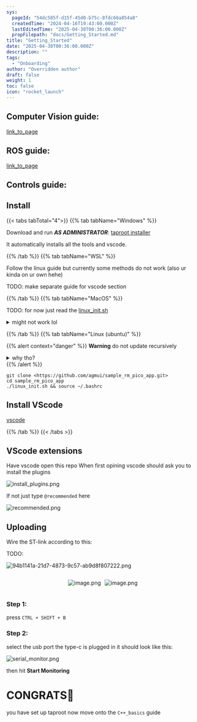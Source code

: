 ```yaml
---
sys:
  pageId: "54dc585f-d15f-45d0-b75c-8fdc66a854a8"
  createdTime: "2024-04-16T19:43:00.000Z"
  lastEditedTime: "2025-04-30T00:36:00.000Z"
  propFilepath: "docs/Getting_Started.md"
title: "Getting_Started"
date: "2025-04-30T00:36:00.000Z"
description: ""
tags:
  - "Onboarding"
author: "Overridden author"
draft: false
weight: 1
toc: false
icon: "rocket_launch"
---
```


## Computer Vision guide:

[link_to_page](86d45bc0-388b-4d26-8848-44f255f73d0e)

## ROS guide:

[link_to_page](3c76c1de-ec8f-46d6-8b0a-294005edc2d5)

## Controls guide:

## Install

{{< tabs tabTotal="4">}}
{{% tab tabName="Windows" %}}

Download and run _**AS ADMINISTRATOR**_: [taproot installer](https://github.com/Thornbots/TeachingFreshies/releases/tag/1.0)

It automatically installs all the tools and vscode.

{{% /tab %}}
{{% tab tabName="WSL" %}}

Follow the linux guide but currently some methods do not work (also ur kinda on ur own hehe)

TODO: make separate guide for vscode section

{{% /tab %}}
{{% tab tabName="MacOS" %}}

TODO: for now just read the [linux_init.sh](https://github.com/agmui/sample_rm_pico_app/blob/main/linux_init.sh)

<details>
<summary>might not work lol</summary>

`brew install libusb pkg-config`

Next install: [vscode](https://code.visualstudio.com/Download)

</details>

{{% /tab %}}
{{% tab tabName="Linux (ubuntu)" %}}

{{% alert context="danger" %}}
**Warning** do not update recursively
<details>
<summary>why tho?</summary>
There are some submodules that may go on for a while (like tinyusb) and I highly
recommend you don't need to get them.
If you want to see what submodules I update just look in `linux_init.sh`
</details>
{{% /alert %}}

```shell
git clone <https://github.com/agmui/sample_rm_pico_app.git>
cd sample_rm_pico_app
./linux_init.sh && source ~/.bashrc
```

## Install VScode

[vscode](https://code.visualstudio.com/Download)

{{% /tab %}}
{{< /tabs >}}

## VScode extensions

Have vscode open this repo
When first opining vscode should ask you to install the plugins

![install_plugins.png](https://prod-files-secure.s3.us-west-2.amazonaws.com/d518164a-d88e-44d1-a4ee-3adb3bd8bce0/89bd30f0-1825-4e77-867b-0a41ce370880/install_plugins.png?X-Amz-Algorithm=AWS4-HMAC-SHA256&X-Amz-Content-Sha256=UNSIGNED-PAYLOAD&X-Amz-Credential=ASIAZI2LB466TACE4GTL%2F20250616%2Fus-west-2%2Fs3%2Faws4_request&X-Amz-Date=20250616T230819Z&X-Amz-Expires=3600&X-Amz-Security-Token=IQoJb3JpZ2luX2VjEH8aCXVzLXdlc3QtMiJIMEYCIQDOkVHBYEh1XiFnj9wEuB5CZRhGhm78bxp4lnWCRK2ErQIhAMfSCkO9ncang7IHFzU6xtITvIzB62UWk0dwrP%2BxHOkTKv8DCGgQABoMNjM3NDIzMTgzODA1IgyoflYsf1HxBzr5n0sq3APJJdrw0jq79Z3BHg%2FNV1s62ilJNHOtS%2BXo7IHqt3UTjOiNfo4gHiFo%2Fv4kdbGeQnq3jzaWidsF6eXAlSFV2gBBF3DGowmzyTRfynKrxPGvHCSk6CCtosxD57YybzJY37ne8aw8g7SUH8g%2Fpxa1Zc3qOU82lwdIDlkC1muhEht82jfZyeoLsR7Wb0wstbJ3DnDN2qHXbGlEW5%2FgLlCgU78ahnDXEcAKRrHC1OAJOvkGunCuC%2BU%2FTNo%2Bg%2Bb9%2FYHgmvk%2FVfiEoIY1vcSNf%2BVXQtXFp38%2BusSxuMxiMFZhDWUu%2FdHYqxdiAM0vj10QGBMDPRzjYKZ%2BluWWjnBZ%2Blf%2Bitc4qnLAQCzI0VaNEqq3Vx0w1%2BI4aE%2BWfqvekhfi1aHe76%2BU4q4VIpslJI3UhAryYRoVdS6JMjf5przhgqwbdZu35uMvmGq9i5sxDkEA8uO3SxMv1qZoOaXicrS71wIhTNtS09MF8txML6gtG3XLIS8L1m%2FwNOhmDme0ScBhQ5Ywn679wofxYSEueZa3KRW0LiNRXXOph5vKQQhOg8bWqiZPJ0YoLtvuDc5xQxE%2BPPzzJ4ahLxIzhKvWXwt7jLIPd8ZBDHw76BI%2BrEkxnrh%2B7uR3Gd72vsry%2BN5UHzMKCjC%2BuMLCBjqkAdc90TfFOD6AKOiZoj5P8nNo7UQa%2F6dyUsYasJMP2hZYvTTLhG49B0meTvqphFxuGPmtPxb0pGePievonelDf7Qi1iJ7T0QK9HycgMWzdvm3uZWqiLD3aGTWTV7J4%2BcYh7%2FKNMPDXh9kCVvwgGOb8iP5P6ZDsuKnDNRW6JbNXb1K0%2Fb6Jdr%2FK8sIRfassBi6aVCShuLjXXeKTKtcbXEdja1frOW%2F&X-Amz-Signature=e20a0a5dbab74c2bd00a61b21db914364dde98d8e6d146c4cf6597e54e24fb0a&X-Amz-SignedHeaders=host&x-amz-checksum-mode=ENABLED&x-id=GetObject)

If not just type `@recommended` here  

![recommended.png](https://prod-files-secure.s3.us-west-2.amazonaws.com/d518164a-d88e-44d1-a4ee-3adb3bd8bce0/61e661e9-5d85-4dfc-be0d-8d2097a5e793/recommended.png?X-Amz-Algorithm=AWS4-HMAC-SHA256&X-Amz-Content-Sha256=UNSIGNED-PAYLOAD&X-Amz-Credential=ASIAZI2LB466TACE4GTL%2F20250616%2Fus-west-2%2Fs3%2Faws4_request&X-Amz-Date=20250616T230819Z&X-Amz-Expires=3600&X-Amz-Security-Token=IQoJb3JpZ2luX2VjEH8aCXVzLXdlc3QtMiJIMEYCIQDOkVHBYEh1XiFnj9wEuB5CZRhGhm78bxp4lnWCRK2ErQIhAMfSCkO9ncang7IHFzU6xtITvIzB62UWk0dwrP%2BxHOkTKv8DCGgQABoMNjM3NDIzMTgzODA1IgyoflYsf1HxBzr5n0sq3APJJdrw0jq79Z3BHg%2FNV1s62ilJNHOtS%2BXo7IHqt3UTjOiNfo4gHiFo%2Fv4kdbGeQnq3jzaWidsF6eXAlSFV2gBBF3DGowmzyTRfynKrxPGvHCSk6CCtosxD57YybzJY37ne8aw8g7SUH8g%2Fpxa1Zc3qOU82lwdIDlkC1muhEht82jfZyeoLsR7Wb0wstbJ3DnDN2qHXbGlEW5%2FgLlCgU78ahnDXEcAKRrHC1OAJOvkGunCuC%2BU%2FTNo%2Bg%2Bb9%2FYHgmvk%2FVfiEoIY1vcSNf%2BVXQtXFp38%2BusSxuMxiMFZhDWUu%2FdHYqxdiAM0vj10QGBMDPRzjYKZ%2BluWWjnBZ%2Blf%2Bitc4qnLAQCzI0VaNEqq3Vx0w1%2BI4aE%2BWfqvekhfi1aHe76%2BU4q4VIpslJI3UhAryYRoVdS6JMjf5przhgqwbdZu35uMvmGq9i5sxDkEA8uO3SxMv1qZoOaXicrS71wIhTNtS09MF8txML6gtG3XLIS8L1m%2FwNOhmDme0ScBhQ5Ywn679wofxYSEueZa3KRW0LiNRXXOph5vKQQhOg8bWqiZPJ0YoLtvuDc5xQxE%2BPPzzJ4ahLxIzhKvWXwt7jLIPd8ZBDHw76BI%2BrEkxnrh%2B7uR3Gd72vsry%2BN5UHzMKCjC%2BuMLCBjqkAdc90TfFOD6AKOiZoj5P8nNo7UQa%2F6dyUsYasJMP2hZYvTTLhG49B0meTvqphFxuGPmtPxb0pGePievonelDf7Qi1iJ7T0QK9HycgMWzdvm3uZWqiLD3aGTWTV7J4%2BcYh7%2FKNMPDXh9kCVvwgGOb8iP5P6ZDsuKnDNRW6JbNXb1K0%2Fb6Jdr%2FK8sIRfassBi6aVCShuLjXXeKTKtcbXEdja1frOW%2F&X-Amz-Signature=06027d241cbdfb09909ad7d12b90840c78ac4f077af1dbc4d9558bb92d414f50&X-Amz-SignedHeaders=host&x-amz-checksum-mode=ENABLED&x-id=GetObject)

## Uploading

Wire the ST-link according to this:

TODO:

![94b1141a-21d7-4873-9c57-ab9d8f807222.png](https://prod-files-secure.s3.us-west-2.amazonaws.com/d518164a-d88e-44d1-a4ee-3adb3bd8bce0/e5fad17d-ab82-4300-9f4c-505ab4b1202c/94b1141a-21d7-4873-9c57-ab9d8f807222.png?X-Amz-Algorithm=AWS4-HMAC-SHA256&X-Amz-Content-Sha256=UNSIGNED-PAYLOAD&X-Amz-Credential=ASIAZI2LB466TACE4GTL%2F20250616%2Fus-west-2%2Fs3%2Faws4_request&X-Amz-Date=20250616T230819Z&X-Amz-Expires=3600&X-Amz-Security-Token=IQoJb3JpZ2luX2VjEH8aCXVzLXdlc3QtMiJIMEYCIQDOkVHBYEh1XiFnj9wEuB5CZRhGhm78bxp4lnWCRK2ErQIhAMfSCkO9ncang7IHFzU6xtITvIzB62UWk0dwrP%2BxHOkTKv8DCGgQABoMNjM3NDIzMTgzODA1IgyoflYsf1HxBzr5n0sq3APJJdrw0jq79Z3BHg%2FNV1s62ilJNHOtS%2BXo7IHqt3UTjOiNfo4gHiFo%2Fv4kdbGeQnq3jzaWidsF6eXAlSFV2gBBF3DGowmzyTRfynKrxPGvHCSk6CCtosxD57YybzJY37ne8aw8g7SUH8g%2Fpxa1Zc3qOU82lwdIDlkC1muhEht82jfZyeoLsR7Wb0wstbJ3DnDN2qHXbGlEW5%2FgLlCgU78ahnDXEcAKRrHC1OAJOvkGunCuC%2BU%2FTNo%2Bg%2Bb9%2FYHgmvk%2FVfiEoIY1vcSNf%2BVXQtXFp38%2BusSxuMxiMFZhDWUu%2FdHYqxdiAM0vj10QGBMDPRzjYKZ%2BluWWjnBZ%2Blf%2Bitc4qnLAQCzI0VaNEqq3Vx0w1%2BI4aE%2BWfqvekhfi1aHe76%2BU4q4VIpslJI3UhAryYRoVdS6JMjf5przhgqwbdZu35uMvmGq9i5sxDkEA8uO3SxMv1qZoOaXicrS71wIhTNtS09MF8txML6gtG3XLIS8L1m%2FwNOhmDme0ScBhQ5Ywn679wofxYSEueZa3KRW0LiNRXXOph5vKQQhOg8bWqiZPJ0YoLtvuDc5xQxE%2BPPzzJ4ahLxIzhKvWXwt7jLIPd8ZBDHw76BI%2BrEkxnrh%2B7uR3Gd72vsry%2BN5UHzMKCjC%2BuMLCBjqkAdc90TfFOD6AKOiZoj5P8nNo7UQa%2F6dyUsYasJMP2hZYvTTLhG49B0meTvqphFxuGPmtPxb0pGePievonelDf7Qi1iJ7T0QK9HycgMWzdvm3uZWqiLD3aGTWTV7J4%2BcYh7%2FKNMPDXh9kCVvwgGOb8iP5P6ZDsuKnDNRW6JbNXb1K0%2Fb6Jdr%2FK8sIRfassBi6aVCShuLjXXeKTKtcbXEdja1frOW%2F&X-Amz-Signature=da9b5d7690b7dc756e7d24f7ef93defa58af5d293419c5596d6012993f3d909a&X-Amz-SignedHeaders=host&x-amz-checksum-mode=ENABLED&x-id=GetObject)

<div style="display: flex;flex-direction: row; column-gap:10px; max-width: 630px;justify-content: center;">
<div>

![image.png](https://prod-files-secure.s3.us-west-2.amazonaws.com/d518164a-d88e-44d1-a4ee-3adb3bd8bce0/210ecb78-1116-4d7b-b9b7-2292f66fa2c2/image.png?X-Amz-Algorithm=AWS4-HMAC-SHA256&X-Amz-Content-Sha256=UNSIGNED-PAYLOAD&X-Amz-Credential=ASIAZI2LB466XHPZCPUK%2F20250616%2Fus-west-2%2Fs3%2Faws4_request&X-Amz-Date=20250616T230822Z&X-Amz-Expires=3600&X-Amz-Security-Token=IQoJb3JpZ2luX2VjEH8aCXVzLXdlc3QtMiJGMEQCIAb6I0%2B4FDIQAGpIw%2BEIyWP0gvID%2FUgECeDMnZmqVJ0XAiA108YJvAhhKu8oVNg30gg4OaP9cVizSYHZ9rTfJ%2BZp6Cr%2FAwhoEAAaDDYzNzQyMzE4MzgwNSIMUJZZ%2B38RT0R5qO8JKtwD9JN%2FDUMUJgCI0Hj770kizlc3iTveGw9I4UzcCpJFQz55L5W8Dx56i3hiS%2BcclxnGOnc5IS3QoqcCuRmpu4tbEbB1LEvxDv6d%2BPU029pX6Pp25qZBMEmaGTqi%2Beg%2FSkjF65kwRyHPzwRraDhP%2Fi6S2E9Bkl3v1n9C3DWgaqvhE%2BaahNUE%2BII2VkeYw4bdV8tlIZC2zK2zFB6HSWb8TufCw9NWurWpbZyXVFnqFIhhZuUA3lvPLrvVULXlW09MlvqA7%2Fh09FfSGb7rqYEsC8vVOmZY5oEMXVcbC8RNLABklA%2Fmp828JIALLlQSAWADMSxoMlf11ttveLuVIxOmG6QQ2gonhOc2D1Ov6WWWSgThoQlO%2FBG9uwkWfcs%2BdeYVC2XVRPYDmKd2gRmQBKYwLCT%2Fkkaxtb6iWRkV04QlZ0yz8YSCznxdmikbIwQsqUNcGfxQmyPdgvMPpMVBGKJKoG%2BtMvcT8cF28BJLeyWx%2FSuNRxLQCfegrFR35ByDB6GQgwf8wxiXS2WOCHd99UfmkPoSzI7JReZ0e%2FYDlExtlTMFV3Vd3Xkyc1eltL74bXpBKyh1STuFsuNtoxVTKdfBsZQMbHKaC4o%2F%2FLxWB%2BBpK7e5EOvu%2B7hbGrwXslqBOeEwwbjCwgY6pgHJMYBH1YwV5pZidTEi5zRNsJQO1DMpOJtbW3uBjKphagafotega%2BM2hJ5x6rkXeOtwvfa2Iyip%2FzFN9wK2PlACQTywa%2BioIBLJ7bETPVdbtlDI95IP8Ukx%2FOHa5CrV9X2ZZ%2FiOQrsHP3w4Nn4gZJO6%2B4nDnYI3cGnQ%2B%2BTnua8cu3uspeUQJHdFiIkVt%2B%2Fx2elW6EgRuHcsP9HUKZL8K7io22aXy2ku&X-Amz-Signature=c392ee93b13a177eae9f4ac958b90a2ba9dd678f5cd277d580183e26f69bb545&X-Amz-SignedHeaders=host&x-amz-checksum-mode=ENABLED&x-id=GetObject)

</div>
<div>

![image.png](https://prod-files-secure.s3.us-west-2.amazonaws.com/d518164a-d88e-44d1-a4ee-3adb3bd8bce0/33a0fd0f-8ca6-4a86-8e09-26e95ded1fff/image.png?X-Amz-Algorithm=AWS4-HMAC-SHA256&X-Amz-Content-Sha256=UNSIGNED-PAYLOAD&X-Amz-Credential=ASIAZI2LB466QNPXEEK2%2F20250616%2Fus-west-2%2Fs3%2Faws4_request&X-Amz-Date=20250616T230822Z&X-Amz-Expires=3600&X-Amz-Security-Token=IQoJb3JpZ2luX2VjEH8aCXVzLXdlc3QtMiJGMEQCIC8fnTj68pVCCJhMoBoowLEcRF6FWxfaBcgTZnqX1WZ0AiBKjXRJ%2FybmEGWJo5N3%2B%2FHhYv0xZsGxKhQujQcLLDdeuyr%2FAwhoEAAaDDYzNzQyMzE4MzgwNSIMQEAkdeWWf1daHdjjKtwD76yStZasB7KC07E6%2FURH9zd5oPfjAkIQbKZrKHteBAOdgBRzJjNf%2F2CKZ30NHhliUT7Cq8Y0XAPZPi3ZNb2YgU%2FaBOaTti81d3P4X05LVsdQyFL4%2BYZkGcQ2UmEURyfcvkOqsN4fef1zdxk2bnz3b7At%2BSjfs6t6DZ1P5JGoCFCPb3XRwsuNeez%2FHfRyNZDENUF9%2BK9rdGkLYge9yc6clk3d8HjwhmjUs2BcX%2BPVyPXmq1G2BZpB5wc3zGPzA8GwpbE2PY27HePjiNXSqH3Umv0BDCsBxuhs3GnL4IAihvkRQiDRAB3vFiEydkyxYJ3EiOOkx7Inja7cD%2B%2BErtxxoU5N%2BedOMirJZzNexELATVCUGdOxI7SnGW4Dxpfwed%2FmmpWCwQpfOCXjBKZ2Rlj83e2gajgRNSdjon1g%2BhbzNnUEYotqzoJWUnN2Bx1sJhr%2BTtXM0n22IiKWXiV876rRir9w6J8bH%2FiIh327Dzfed7MZCqseSAYvl7xhTZ%2F6Od8LmOWDKSoOlFkS69q9PQHoCULFzRPfYpcsrOKaLhz0hsyRBGefK7QlgNDa5lYVJdOlcYJnKWJTpe16tsd2kZoc%2B26cUsEfR5V1YHcpMMTnwRtR%2BeYEkyXhu%2BiTmY8wyLjCwgY6pgFWDGjSsIL3GHoHk%2Fchq6N%2Bmv4ZoQMOlWq8nqPAMNukd0nhkN0tTzPV0Y%2FcQYTBqIyJ4frEXy5x%2FwrpwJC1WO4XiVlS1WBMH5QBs8KksbHabBd3QqfmXaiIXcMovnxSQNEuUvcZUXJDe8dwhusmFouQZ6EvG7yiw1l3X%2FhfX0xyFzkG7ZNbvOCc%2BuziVkldzXlUfYwRAORQzgrddopWuSYDJNfWfmTd&X-Amz-Signature=372b99c20ee3147c34b3e5e785c482e1ee1ad44d39f3d5654fe8143ffb1bdf8c&X-Amz-SignedHeaders=host&x-amz-checksum-mode=ENABLED&x-id=GetObject)

</div>
</div>

### Step 1:

press `CTRL + SHIFT + B`

### Step 2:

select the usb port the type-c is plugged in it should look like this:

![serial_monitor.png](https://prod-files-secure.s3.us-west-2.amazonaws.com/d518164a-d88e-44d1-a4ee-3adb3bd8bce0/f03f4774-05d4-4393-b6a0-d5efb6d315ab/serial_monitor.png?X-Amz-Algorithm=AWS4-HMAC-SHA256&X-Amz-Content-Sha256=UNSIGNED-PAYLOAD&X-Amz-Credential=ASIAZI2LB466TACE4GTL%2F20250616%2Fus-west-2%2Fs3%2Faws4_request&X-Amz-Date=20250616T230819Z&X-Amz-Expires=3600&X-Amz-Security-Token=IQoJb3JpZ2luX2VjEH8aCXVzLXdlc3QtMiJIMEYCIQDOkVHBYEh1XiFnj9wEuB5CZRhGhm78bxp4lnWCRK2ErQIhAMfSCkO9ncang7IHFzU6xtITvIzB62UWk0dwrP%2BxHOkTKv8DCGgQABoMNjM3NDIzMTgzODA1IgyoflYsf1HxBzr5n0sq3APJJdrw0jq79Z3BHg%2FNV1s62ilJNHOtS%2BXo7IHqt3UTjOiNfo4gHiFo%2Fv4kdbGeQnq3jzaWidsF6eXAlSFV2gBBF3DGowmzyTRfynKrxPGvHCSk6CCtosxD57YybzJY37ne8aw8g7SUH8g%2Fpxa1Zc3qOU82lwdIDlkC1muhEht82jfZyeoLsR7Wb0wstbJ3DnDN2qHXbGlEW5%2FgLlCgU78ahnDXEcAKRrHC1OAJOvkGunCuC%2BU%2FTNo%2Bg%2Bb9%2FYHgmvk%2FVfiEoIY1vcSNf%2BVXQtXFp38%2BusSxuMxiMFZhDWUu%2FdHYqxdiAM0vj10QGBMDPRzjYKZ%2BluWWjnBZ%2Blf%2Bitc4qnLAQCzI0VaNEqq3Vx0w1%2BI4aE%2BWfqvekhfi1aHe76%2BU4q4VIpslJI3UhAryYRoVdS6JMjf5przhgqwbdZu35uMvmGq9i5sxDkEA8uO3SxMv1qZoOaXicrS71wIhTNtS09MF8txML6gtG3XLIS8L1m%2FwNOhmDme0ScBhQ5Ywn679wofxYSEueZa3KRW0LiNRXXOph5vKQQhOg8bWqiZPJ0YoLtvuDc5xQxE%2BPPzzJ4ahLxIzhKvWXwt7jLIPd8ZBDHw76BI%2BrEkxnrh%2B7uR3Gd72vsry%2BN5UHzMKCjC%2BuMLCBjqkAdc90TfFOD6AKOiZoj5P8nNo7UQa%2F6dyUsYasJMP2hZYvTTLhG49B0meTvqphFxuGPmtPxb0pGePievonelDf7Qi1iJ7T0QK9HycgMWzdvm3uZWqiLD3aGTWTV7J4%2BcYh7%2FKNMPDXh9kCVvwgGOb8iP5P6ZDsuKnDNRW6JbNXb1K0%2Fb6Jdr%2FK8sIRfassBi6aVCShuLjXXeKTKtcbXEdja1frOW%2F&X-Amz-Signature=bce1ddbe74df69ef107e50fded387e8b0a1dd82db9ab4a6223b321404dde2ec1&X-Amz-SignedHeaders=host&x-amz-checksum-mode=ENABLED&x-id=GetObject)

then hit **Start Monitoring**

# CONGRATS🎉

you have set up taproot now move onto the `C++_basics` guide
